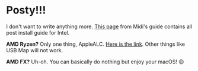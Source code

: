 # Posty!!!

I don't want to write anything more. [This page](https://internet-install.gitbook.io/macos-internet-install/posty-posty...) from Midi's guide contains all post install guide for Intel.

**AMD Ryzen?** Only one thing, AppleALC. [Here is the link](https://forum.amd-osx.com/viewtopic.php?f=24&t=6043&p=45449#p45449). Other things like USB Map will not work.

**AMD FX?** Uh-oh. You can basically do nothing but enjoy your macOS! 😉


